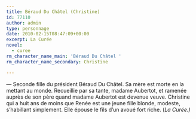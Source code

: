 ```yaml
---
title: Béraud Du Châtel (Christine)
id: 77110
author: admin
type: personnage
date: 2010-02-15T08:47:09+00:00
excerpt: La Curée
novel:
  - curee
rm_character_name_main: 'Béraud Du Châtel '
rm_character_name_secondary: Christine

---
```

— Seconde fille du président Béraud Du Châtel. Sa mère est morte en la mettant au monde. Recueillie par sa tante, madame Aubertot, et ramenée auprès de son père quand madame Aubertot est devenue veuve. Christine qui a huit ans de moins que Renée est une jeune fille blonde, modeste, s&rsquo;habillant simplement. Elle épouse le fils d&rsquo;un avoué fort riche. (_La Curée.)_